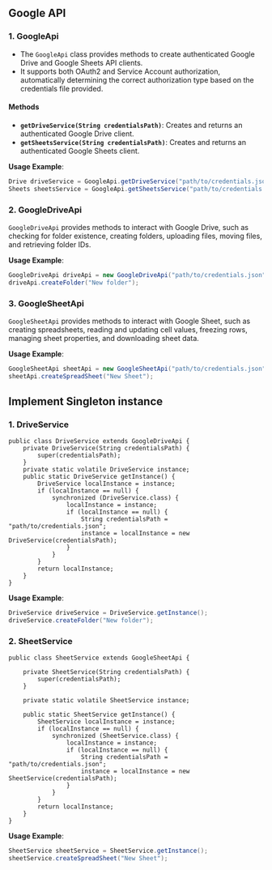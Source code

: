 ## Google API

### 1. GoogleApi

- The `GoogleApi` class provides methods to create authenticated Google Drive and Google Sheets API clients. 
- It supports both OAuth2 and Service Account authorization, automatically determining the correct authorization type based on the credentials file provided.
#### Methods
- **`getDriveService(String credentialsPath)`**: Creates and returns an authenticated Google Drive client.
- **`getSheetsService(String credentialsPath)`**: Creates and returns an authenticated Google Sheets client.

**Usage Example**:
```java
Drive driveService = GoogleApi.getDriveService("path/to/credentials.json");
Sheets sheetsService = GoogleApi.getSheetsService("path/to/credentials.json");
```

### 2. GoogleDriveApi
`GoogleDriveApi` provides methods to interact with Google Drive, such as checking for folder existence, creating folders, uploading files, moving files, and retrieving folder IDs.

**Usage Example**:
```java
GoogleDriveApi driveApi = new GoogleDriveApi("path/to/credentials.json");
driveApi.createFolder("New folder");
```

### 3. GoogleSheetApi
`GoogleSheetApi` provides methods to interact with Google Sheet, such as creating spreadsheets, reading and updating cell values, freezing rows, managing sheet properties, and downloading sheet data.

**Usage Example**:
```java
GoogleSheetApi sheetApi = new GoogleSheetApi("path/to/credentials.json");
sheetApi.createSpreadSheet("New Sheet");
```
## Implement Singleton instance

### 1. DriveService
```
public class DriveService extends GoogleDriveApi {
    private DriveService(String credentialsPath) {
        super(credentialsPath);
    }
    private static volatile DriveService instance;
    public static DriveService getInstance() {
        DriveService localInstance = instance;
        if (localInstance == null) {
            synchronized (DriveService.class) {
                localInstance = instance;
                if (localInstance == null) {
                    String credentialsPath = "path/to/credentials.json";
                    instance = localInstance = new DriveService(credentialsPath);
                }
            }
        }
        return localInstance;
    }
}
```

**Usage Example**:
```java
DriveService driveService = DriveService.getInstance();
driveService.createFolder("New folder");
```

### 2. SheetService
```
public class SheetService extends GoogleSheetApi {

    private SheetService(String credentialsPath) {
        super(credentialsPath);
    }

    private static volatile SheetService instance;

    public static SheetService getInstance() {
        SheetService localInstance = instance;
        if (localInstance == null) {
            synchronized (SheetService.class) {
                localInstance = instance;
                if (localInstance == null) {
                    String credentialsPath =  "path/to/credentials.json";
                    instance = localInstance = new SheetService(credentialsPath);
                }
            }
        }
        return localInstance;
    }
}
```

**Usage Example**:
```java
SheetService sheetService = SheetService.getInstance();
sheetService.createSpreadSheet("New Sheet");
```
